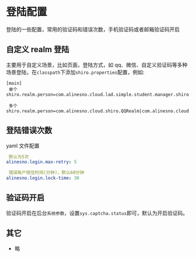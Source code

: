 # 登陆配置

登陆的一些配置，常用的验证码和错误次数，手机验证码或者邮箱验证码开启

## 自定义 realm 登陆

主要用于自定义场景，比如页面，登陆方式，如 qq、微信、自定义验证码等多种场景登陆，在`classpath`下添加`shiro.properties`配置，例如:

```properties
[main]
 单个
shiro.realm.person=com.alinesno.cloud.lad.simple.student.manager.shiro.PersonRealm

 多个
shiro.realm.person=com.alinesno.cloud.shiro.QQRealm|com.alinesno.cloud.lad.shiro.WechatRealm
```

## 登陆错误次数

yaml 文件配置

```yaml
 默认为5次
alinesno.login.max-retry: 5

 错误账户锁住时间(分钟)，默认60分钟
alinesno.login.lock-time: 30
```

## 验证码开启

验证码开启在后台`系统参数`，设置`sys.captcha.status`即可，默认为开启验证码。

<!-- # 手机验证码开启 -->
<!-- 待补充 -->
<!-- # 邮箱验证码开启 -->
<!-- 待补充 -->

## 其它

- 略
